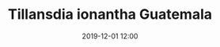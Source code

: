 ---
number: 23
name: ionantha Guatemala
title: Tillansdia ionantha Guatemala
price: 1.6
categories:
date: 2019-12-01 12:00
layout: page
seller: APH
---